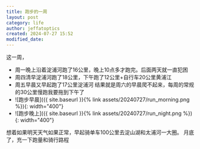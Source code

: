 ```yaml
---
title: 跑步的一周
layout: post
category: life
author: jeffatoptics
created: 2024-07-27 15:52
modified_date:
---
```


这一周，
- 周一晚上沿着淀浦河跑了16公里，晚上10点多才跑完。后面两天就一直犯困
- 周四清早淀浦河跑了18公里，下午跑了12公里+自行车20公里黄浦江
- 周五早晨又早起跑了17公里淀浦河
结果就是周六的早晨爬不起来，每周的常规的30公里慢跑我要拖到下午了
- ![跑步早晨]({{ site.baseurl }}{% link assets/20240727/run_morning.png %}){: width="400"}
- ![跑步晚上]({{ site.baseurl }}{% link assets/20240727/run_night.png %}){: width="400"}

想着如果明天天气如果正常，早起骑单车100公里去淀山湖和太浦河一大圈。
月底了，充一下跑量和骑行路程
